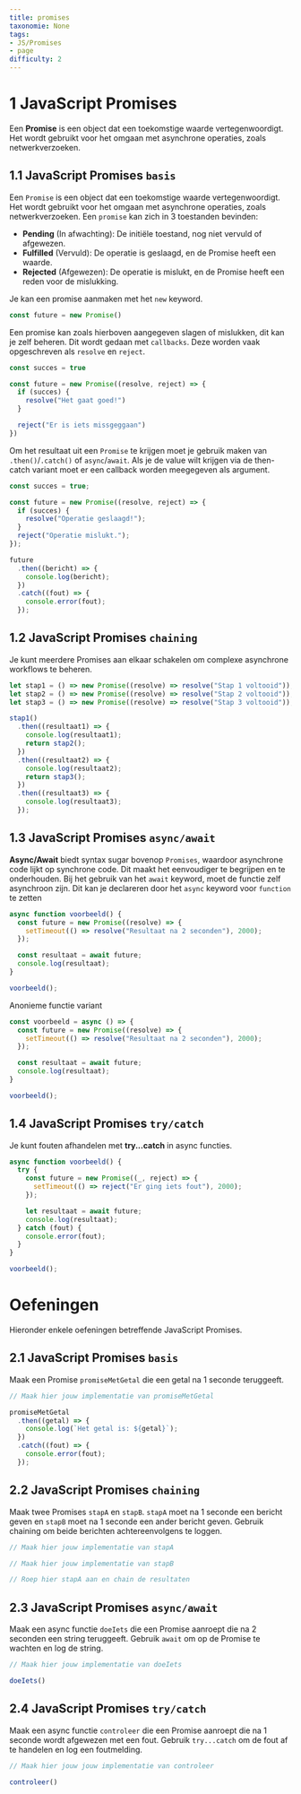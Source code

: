```yaml
---
title: promises
taxonomie: None
tags:
- JS/Promises
- page
difficulty: 2
---
```


# 1 JavaScript Promises
Een **Promise** is een object dat een toekomstige waarde vertegenwoordigt. Het wordt gebruikt voor het omgaan met asynchrone operaties, zoals netwerkverzoeken.

## 1.1 JavaScript Promises `basis`
Een `Promise` is een object dat een toekomstige waarde vertegenwoordigt. Het wordt gebruikt voor het omgaan met asynchrone operaties, zoals netwerkverzoeken. Een `promise` kan zich in 3 toestanden bevinden:
- **Pending** (In afwachting): De initiële toestand, nog niet vervuld of afgewezen.
- **Fulfilled** (Vervuld): De operatie is geslaagd, en de Promise heeft een waarde.
- **Rejected** (Afgewezen): De operatie is mislukt, en de Promise heeft een reden voor de mislukking.

Je kan een promise aanmaken met het `new` keyword.

```javascript
const future = new Promise()
```

Een promise kan zoals hierboven aangegeven slagen of mislukken, dit kan je zelf beheren. Dit wordt gedaan met `callbacks`. Deze worden vaak opgeschreven als `resolve` en `reject`.

```javascript
const succes = true

const future = new Promise((resolve, reject) => {
  if (succes) {
    resolve("Het gaat goed!")
  }

  reject("Er is iets missgeggaan")
})
```

Om het resultaat uit een `Promise` te krijgen moet je gebruik maken van `.then()`/`.catch()` of `async`/`await`. Als je de value wilt krijgen via de then-catch variant moet er een callback worden meegegeven als argument. 

```javascript
const succes = true;

const future = new Promise((resolve, reject) => {
  if (succes) {
    resolve("Operatie geslaagd!");
  }
  reject("Operatie mislukt.");
});

future
  .then((bericht) => {
    console.log(bericht);
  })
  .catch((fout) => {
    console.error(fout);
  });
```


## 1.2 JavaScript Promises `chaining`
Je kunt meerdere Promises aan elkaar schakelen om complexe asynchrone workflows te beheren.

```javascript
let stap1 = () => new Promise((resolve) => resolve("Stap 1 voltooid"));
let stap2 = () => new Promise((resolve) => resolve("Stap 2 voltooid"));
let stap3 = () => new Promise((resolve) => resolve("Stap 3 voltooid"));

stap1()
  .then((resultaat1) => {
    console.log(resultaat1);
    return stap2();
  })
  .then((resultaat2) => {
    console.log(resultaat2);
    return stap3();
  })
  .then((resultaat3) => {
    console.log(resultaat3);
  });
```

## 1.3 JavaScript Promises `async/await`
**Async/Await** biedt syntax sugar bovenop `Promises`, waardoor asynchrone code lijkt op synchrone code. Dit maakt het eenvoudiger te begrijpen en te onderhouden. Bij het gebruik van het `await` keyword, moet de functie zelf asynchroon zijn. Dit kan je declareren door het `async` keyword voor `function` te zetten

```javascript
async function voorbeeld() {
  const future = new Promise((resolve) => {
    setTimeout(() => resolve("Resultaat na 2 seconden"), 2000);
  });

  const resultaat = await future;
  console.log(resultaat);
}

voorbeeld();
```

Anonieme functie variant

```javascript
const voorbeeld = async () => {
  const future = new Promise((resolve) => {
    setTimeout(() => resolve("Resultaat na 2 seconden"), 2000);
  });

  const resultaat = await future;
  console.log(resultaat);
}

voorbeeld();
```

## 1.4 JavaScript Promises `try/catch`
Je kunt fouten afhandelen met **try...catch** in async functies.

```javascript
async function voorbeeld() {
  try {
    const future = new Promise((_, reject) => {
      setTimeout(() => reject("Er ging iets fout"), 2000);
    });

    let resultaat = await future;
    console.log(resultaat);
  } catch (fout) {
    console.error(fout);
  }
}

voorbeeld();
```

# Oefeningen
Hieronder enkele oefeningen betreffende JavaScript Promises.

## 2.1 JavaScript Promises `basis`
Maak een Promise `promiseMetGetal` die een getal na 1 seconde teruggeeft. 

```javascript runner
// Maak hier jouw implementatie van promiseMetGetal

promiseMetGetal
  .then((getal) => {
    console.log(`Het getal is: ${getal}`);
  })
  .catch((fout) => {
    console.error(fout);
  });
```

## 2.2 JavaScript Promises `chaining`
Maak twee Promises `stapA` en `stapB`. `stapA` moet na 1 seconde een bericht geven en `stapB` moet na 1 seconde een ander bericht geven. Gebruik chaining om beide berichten achtereenvolgens te loggen.

```javascript runner
// Maak hier jouw implementatie van stapA

// Maak hier jouw implementatie van stapB

// Roep hier stapA aan en chain de resultaten
```

## 2.3 JavaScript Promises `async/await`
Maak een async functie `doeIets` die een Promise aanroept die na 2 seconden een string teruggeeft. Gebruik `await` om op de Promise te wachten en log de string.

```javascript runner
// Maak hier jouw implementatie van doeIets

doeIets()
```

## 2.4 JavaScript Promises `try/catch`
Maak een async functie `controleer` die een Promise aanroept die na 1 seconde wordt afgewezen met een fout. Gebruik `try...catch` om de fout af te handelen en log een foutmelding.

```javascript runner
// Maak hier jouw jouw implementatie van controleer

controleer()
```




